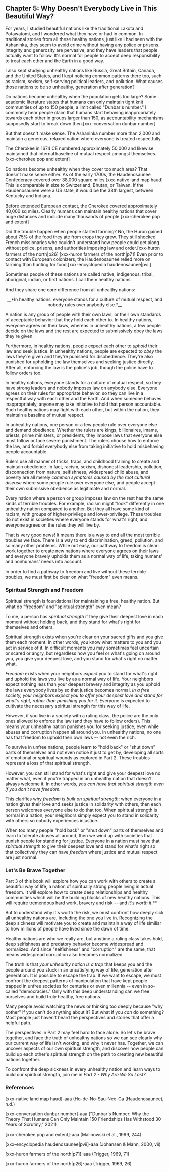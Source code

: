 ## Chapter 5: Why Doesn't Everybody Live in This Beautiful Way?

For years, I studied beautiful nations like the traditional Lakota and Potawatomi, and I wondered what they have or had in common. In traditional stories from all these healthy nations, just like I had seen with the Ashaninka, they seem to avoid crime without having any police or prisons. Integrity and generosity are pervasive, and they have leaders that people actually want to follow. It's normal for people to accept deep responsibility to treat each other and the Earth in a good way.

I also kept studying unhealthy nations like Russia, Great Britain, Canada, and the United States, and I kept noticing common patterns there too, such as racism, sexism, self-serving political leaders, and pollution. What causes those nations to be so unhealthy, generation after generation?

Do nations become unhealthy when the population gets too large? Some academic literature states that humans can only maintain tight knit communities of up to 150 people, a limit called "Dunbar's number." I commonly hear people claim that humans start behaving inappropriately towards each other in groups larger than 150, as accountability mechanisms supposedly start to break down then.[xxx-conversation dunbar number]

But that doesn't make sense. The Ashaninka number more than 2,000 and maintain a generous, relaxed nation where everyone is treated respectfully.

The Cherokee in 1674 CE numbered approximately 50,000 and likewise maintained that internal baseline of mutual respect amongst themselves.[xxx-cherokee pop and extent]

Do nations become unhealthy when they cover too much area? That doesn't make sense either. As of the early 1700s, the Haudenosaunee Confederacy covered over 38,000 square miles.[xxx-native land map haud] This is comparable in size to Switzerland, Bhutan, or Taiwan. If the Haudenosaunee were a US state, it would be the 38th largest, between Kentucky and Indiana.

Before extended European contact, the Cherokee covered approximately 40,000 sq miles. Clearly humans can maintain healthy nations that cover huge distances and include many thousands of people.[xxx-cherokee pop and extent]

Did the trouble happen when people started farming? No, the Huron gained about 75% of the food they ate from crops they grew. They still shocked French missionaries who couldn't understand how people could get along without police, prisons, and authorities imposing law and order.[xxx-huron farmers of the north|p26]<sup>,</sup>[xxx-huron farmers of the north|p71] Even prior to contact with European colonizers, the Haudenosaunee relied more on farming than hunting for food.[xxx-encyclopedia haudenosaunee|pvii]

Sometimes people of these nations are called native, indigenous, tribal, aboriginal, indian, or first nations. I call them healthy nations.

And they share one core difference from all unhealthy nations:

<center>__*In healthy nations, everyone stands for a culture of mutual respect, and nobody rules over anybody else.*__</center>

A nation is any group of people with their own laws, or their own standards of acceptable behavior that they hold each other to. In healthy nations, everyone agrees on their laws, whereas in unhealthy nations, a few people decide on the laws and the rest are expected to submissively obey the laws they're given.

Furthermore, in healthy nations, people expect each other to _uphold_ their law and seek justice. In unhealthy nations, people are expected to _obey_ the laws they're given and they're punished for disobedience. They're also punished for upholding the law themselves and seeking justice directly. After all, enforcing the law is the police's job, though the police have to follow orders too.

In healthy nations, everyone stands for a culture of mutual respect, so they have strong leaders and nobody imposes law on anybody else. Everyone agrees on their rules for appropriate behavior, so they can live in a respectful way with each other and the Earth. And when someone behaves inappropriately, anyone may take initiative to hold that person accountable. Such healthy nations may fight with each other, but within the nation, they maintain a baseline of mutual respect.

In unhealthy nations, one person or a few people rule over everyone else and demand obedience. Whether the rulers are kings, billionaires, imams, priests, prime ministers, or presidents, they impose laws that everyone else must follow or face severe punishment. The rulers choose how to enforce the law, and forbid everybody else from taking initiative to hold misbehaving people accountable.

Rulers use all manner of tricks, traps, and childhood training to create and maintain obedience. In fact, racism, sexism, dishonest leadership, pollution, disconnection from nature, selfishness, widespread child abuse, and poverty are all merely _common symptoms caused by the root cultural disease_ where some people rule over everyone else, and people accept their own submissive obedience as legitimate and normal.

Every nation where a person or group imposes law on the rest has the same kinds of terrible troubles. For example, racism might "look" differently in one unhealthy nation compared to another. But they all have some kind of racism, with groups of higher-privilege and lower-privilege. These troubles do not exist in societies where everyone stands for what's right, and everyone agrees on the rules they will live by.

That is very good news! It means there is a way to end all the most terrible troubles we face. There is a way to end discrimination, greed, pollution, and so many other problems. While not easy, our pathway to freedom is clear: work together to create new nations where everyone agrees on their laws and everyone bravely upholds them as a normal way of life, taking humans' and nonhumans' needs into account.

In order to find a pathway to freedom and live without these terrible troubles, we must first be clear on what "freedom" even means.

### Spiritual Strength and Freedom

Spiritual strength is foundational for maintaining a free, healthy nation. But what do "freedom" and "spiritual strength" even mean?

To me, a person has _spiritual strength_ if they give their deepest love in each moment without holding back, and they stand for what's right for themselves and others.

Spiritual strength exists when you're clear on your sacred gifts and you give them each moment. In other words, you know what matters to you and you act in service of it. In difficult moments you may sometimes feel uncertain or scared or angry, but regardless how you feel or what's going on around you, you give your deepest love, and you stand for what's right no matter what.

_Freedom_ exists when your neighbors _expect_ you to stand for what's right and uphold the laws you live by as a normal way of life. Your neighbors expect nothing less than your deepest bravery and integrity as you uphold the laws everybody lives by so that justice becomes normal. _In a free society, your neighbors expect you to offer your deepest love and stand for what's right, rather than punishing you for it._ Everyone is expected to cultivate the necessary spiritual strength for this way of life.

However, if you live in a society with a ruling class, the police are the only ones allowed to enforce the law (and they have to follow orders). This means your unhealthy nation punishes you for seeking justice, even while abuses and corruption happen all around you. In unhealthy nations, no one has that freedom to uphold their own laws -- not even the rich.

To survive in unfree nations, people learn to "hold back" or "shut down" parts of themselves and not even notice it just to get by, developing all sorts of emotional or spiritual wounds as explored in Part 2. These troubles represent a loss of that spiritual strength.

However, you can still stand for what's right and give your deepest love no matter what, even if you're trapped in an unhealthy nation that doesn't always welcome it. In other words, _you can have that spiritual strength even if you don't have freedom._

This clarifies why _freedom is built on spiritual strength_: when everyone in a nation gives their love and seeks justice in solidarity with others, then each person welcomes everyone else to do that too. When spiritual strength is normal in a nation, your neighbors simply expect you to stand in solidarity with others so nobody experiences injustice.

When too many people "hold back" or "shut down" parts of themselves and learn to tolerate abuses all around, then we wind up with societies that punish people for standing for justice. Everyone in a nation must have that _spiritual strength_ to give their deepest love and stand for what's right so that collectively they can have _freedom_ where justice and mutual respect are just normal.

### Let's Be Brave Together

Part 3 of this book will explore how you can work with others to create a beautiful way of life, a nation of spiritually strong people living in actual freedom. It will explore how to create deep relationships and healthy communities which will be the building blocks of new healthy nations. This will require tremendous hard work, bravery and risk -- and _it's worth it_.**

But to understand why it's worth the risk, we must confront how deeply sick all unhealthy nations are, including the one you live in. Recognizing the deep sickness will motivate you to create and maintain a way of life similiar to how millions of people have lived since the dawn of time.

Healthy nations are who we really are, but anytime a ruling class takes hold, deep selfishness and predatory behavior become widespread and normalized. And since "selfishness" and "corruption" are the same, that means widespread corruption also becomes normalized.

The truth is that _your unhealthy nation is a trap_ that keeps you and the people around you stuck in an unsatisfying way of life, generation after generation. It is possible to escape the trap. If we want to escape, we must confront the deepest patterns of manipulation that have kept people trapped in unfree societies for centuries or even millennia -- even in so-called "democracies." Only with this deep understanding can we free ourselves and build truly healthy, free nations.

Many people avoid watching the news or thinking too deeply because "why bother" if you can't do anything about it? But what if you _can_ do something? Most people just haven't heard the perspectives and stories that offer a helpful path.

The perspectives in Part 2 may feel hard to face alone. So let's be brave together, and face the truth of unhealthy nations so we can see clearly why our current way of life isn't working, and why it never has. Together, we can uncover aspects of our own spiritual strength, and discover how people can build up each other's spiritual strength on the path to creating new beautiful nations together.

To confront the deep sickness in every unhealthy nation and learn ways to build our spiritual strength, join me in _Part 2 - Why Are We So Lost?_

### References

[xxx-native land map haud]-aaa (Ho-de-No-Sau-Nee-Ga (Haudenosaunee), n.d.)

[xxx-conversation dunbar number]-aaa ("Dunbar's Number: Why the Theory That Humans Can Only Maintain 150 Friendships Has Withstood 30 Years of Scrutiny," 2021)

[xxx-cherokee pop and extent]-aaa (Malinowski et al., 1999, 244)

[xxx-encyclopedia haudenosaunee|pvii]-aaa (Johansen & Mann, 2000, vii)

[xxx-huron farmers of the north|p71]-aaa (Trigger, 1969, 71)

[xxx-huron farmers of the north|p26]-aaa (Trigger, 1969, 26)